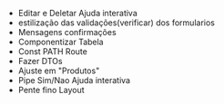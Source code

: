  - Editar e Deletar Ajuda interativa
 - estilização das validações(verificar)  dos formularios
 - Mensagens confirmações
 - Componentizar Tabela
 - Const PATH Route
 - Fazer DTOs
 - Ajuste em "Produtos"
 - Pipe Sim/Nao Ajuda interativa
 - Pente fino Layout